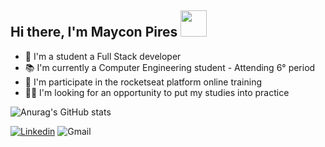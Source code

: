 ## Hi there, I'm Maycon Pires <img src="https://media.giphy.com/media/U4FhLNfZiY0ZY6bnEs/giphy.gif" width="42" height="42" />



- 🌱 I'm a student a Full Stack developer
- 📚 I'm currently a Computer Engineering student - Attending 6° period
- 🚀 I'm participate in the rocketseat platform online training
- 👨‍💻 I'm looking for an opportunity to put my studies into practice

![Anurag's GitHub stats](https://github-readme-stats.vercel.app/api?username=MayconPires-exe&show_icons=true&theme=jolly)

[![Linkedin](https://img.shields.io/badge/-LinkedIn-060606?style=flat&labelColor=0D0D0D&logo=Linkedin&Color=white)](https://www.linkedin.com/in/maycon-pires-8893b519b/)
![Gmail](https://img.shields.io/badge/-piresmaycon4@gmail.com-060606?style=flat&labelColor=0D0D0D&logo=Gmail&Color=white)
